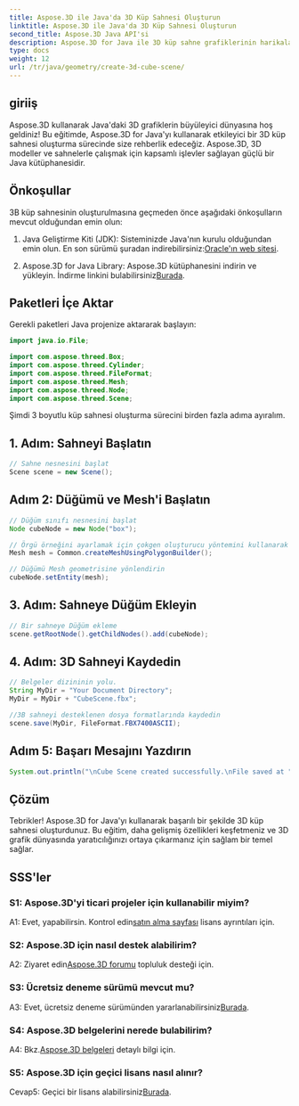 ```yaml
---
title: Aspose.3D ile Java'da 3D Küp Sahnesi Oluşturun
linktitle: Aspose.3D ile Java'da 3D Küp Sahnesi Oluşturun
second_title: Aspose.3D Java API'si
description: Aspose.3D for Java ile 3D küp sahne grafiklerinin harikalarını keşfedin. Çarpıcı sahneleri zahmetsizce yaratın.
type: docs
weight: 12
url: /tr/java/geometry/create-3d-cube-scene/
---
```

## giriiş

Aspose.3D kullanarak Java'daki 3D grafiklerin büyüleyici dünyasına hoş geldiniz! Bu eğitimde, Aspose.3D for Java'yı kullanarak etkileyici bir 3D küp sahnesi oluşturma sürecinde size rehberlik edeceğiz. Aspose.3D, 3D modeller ve sahnelerle çalışmak için kapsamlı işlevler sağlayan güçlü bir Java kütüphanesidir.

## Önkoşullar

3B küp sahnesinin oluşturulmasına geçmeden önce aşağıdaki önkoşulların mevcut olduğundan emin olun:

1.  Java Geliştirme Kiti (JDK): Sisteminizde Java'nın kurulu olduğundan emin olun. En son sürümü şuradan indirebilirsiniz:[Oracle'ın web sitesi](https://www.oracle.com/java/).

2.  Aspose.3D for Java Library: Aspose.3D kütüphanesini indirin ve yükleyin. İndirme linkini bulabilirsiniz[Burada](https://releases.aspose.com/3d/java/).

## Paketleri İçe Aktar

Gerekli paketleri Java projenize aktararak başlayın:

```java
import java.io.File;

import com.aspose.threed.Box;
import com.aspose.threed.Cylinder;
import com.aspose.threed.FileFormat;
import com.aspose.threed.Mesh;
import com.aspose.threed.Node;
import com.aspose.threed.Scene;
```

Şimdi 3 boyutlu küp sahnesi oluşturma sürecini birden fazla adıma ayıralım.

## 1. Adım: Sahneyi Başlatın

```java
// Sahne nesnesini başlat
Scene scene = new Scene();
```

## Adım 2: Düğümü ve Mesh'i Başlatın

```java
// Düğüm sınıfı nesnesini başlat
Node cubeNode = new Node("box");

// Örgü örneğini ayarlamak için çokgen oluşturucu yöntemini kullanarak ortak sınıf oluşturma örgüsünü çağırın
Mesh mesh = Common.createMeshUsingPolygonBuilder();

// Düğümü Mesh geometrisine yönlendirin
cubeNode.setEntity(mesh);
```

## 3. Adım: Sahneye Düğüm Ekleyin

```java
// Bir sahneye Düğüm ekleme
scene.getRootNode().getChildNodes().add(cubeNode);
```

## 4. Adım: 3D Sahneyi Kaydedin

```java
// Belgeler dizininin yolu.
String MyDir = "Your Document Directory";
MyDir = MyDir + "CubeScene.fbx";

//3B sahneyi desteklenen dosya formatlarında kaydedin
scene.save(MyDir, FileFormat.FBX7400ASCII);
```

## Adım 5: Başarı Mesajını Yazdırın

```java
System.out.println("\nCube Scene created successfully.\nFile saved at " + MyDir);
```

## Çözüm

Tebrikler! Aspose.3D for Java'yı kullanarak başarılı bir şekilde 3D küp sahnesi oluşturdunuz. Bu eğitim, daha gelişmiş özellikleri keşfetmeniz ve 3D grafik dünyasında yaratıcılığınızı ortaya çıkarmanız için sağlam bir temel sağlar.

## SSS'ler

### S1: Aspose.3D'yi ticari projeler için kullanabilir miyim?

 A1: Evet, yapabilirsin. Kontrol edin[satın alma sayfası](https://purchase.aspose.com/buy) lisans ayrıntıları için.

### S2: Aspose.3D için nasıl destek alabilirim?

 A2: Ziyaret edin[Aspose.3D forumu](https://forum.aspose.com/c/3d/18) topluluk desteği için.

### S3: Ücretsiz deneme sürümü mevcut mu?

 A3: Evet, ücretsiz deneme sürümünden yararlanabilirsiniz[Burada](https://releases.aspose.com/).

### S4: Aspose.3D belgelerini nerede bulabilirim?

 A4: Bkz.[Aspose.3D belgeleri](https://reference.aspose.com/3d/java/) detaylı bilgi için.

### S5: Aspose.3D için geçici lisans nasıl alınır?

 Cevap5: Geçici bir lisans alabilirsiniz[Burada](https://purchase.aspose.com/temporary-license/).